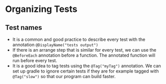 # Organizing Tests
## Test names
- It is a common and good practice to describe every test with the annotation `@DisplayName("tests output")`
- If there is an arrange step that is similar for every test, we can use the `@BeforeEach` annotation before a function. The annotated function will run before every test.
- It is a good idea to tag tests using the `@Tag("myTag")` annotation. We can set up gradle to ignore certain tests if they are for example tagged with `@Tag("slow")` so that our program can build faster. 